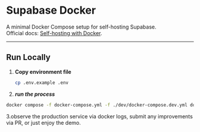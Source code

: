 # Supabase Docker

A minimal Docker Compose setup for self-hosting Supabase.  
Official docs: [Self-hosting with Docker](https://supabase.com/docs/guides/hosting/docker).

---

## Run Locally

1. **Copy environment file**  
   ```bash
   cp .env.example .env
2. ***run the process***
 ```bash
 docker compose -f docker-compose.yml -f ./dev/docker-compose.dev.yml down
 ```
3.observe the production service via docker logs, submit any improvements via PR, or just enjoy the demo.
